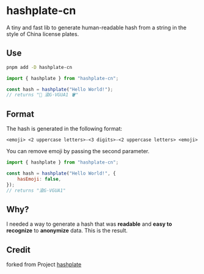 # hashplate-cn

A tiny and fast lib to generate human-readable hash from a string in the style of China license plates.

## Use

```bash
pnpm add -D hashplate-cn
```

```javascript
import { hashplate } from "hashplate-cn";

const hash = hashplate("Hello World!");
// returns "🍢 渝G·VGUA1 🪣"
```

## Format

The hash is generated in the following format:

```
<emoji> <2 uppercase letters>-<3 digits>-<2 uppercase letters> <emoji>
```

You can remove emoji by passing the second parameter.
```javascript
import { hashplate } from "hashplate-cn";

const hash = hashplate("Hello World!", {
    hasEmoji: false,
});
// returns "渝G·VGUA1"
```
## Why?

I needed a way to generate a hash that was **readable** and **easy to recognize** to **anonymize** data. This is the result.


## Credit

forked from Project [hashplate](https://github.com/hugoattal/hashplate)